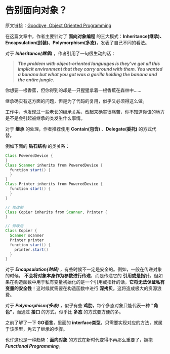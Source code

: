 # 告别面向对象？

原文链接：[Goodbye, Object Oriented Programming](https://medium.com/@cscalfani/goodbye-object-oriented-programming-a59cda4c0e53)

在这篇文章中，作者主要针对了 **面向对象编程** 的三大模式：**Inheritance(继承)、Encapsulation(封装)、Polymorphism(多态)**，发表了自己不同的看法。

对于 ***Inheritance(继承)*** ，作者引用了一句很生动的话：

> ***The problem with object-oriented languages is they’ve got all this implicit environment that they carry around with them. You wanted a banana but what you got was a gorilla holding the banana and the entire jungle.***

你想要一根香蕉，但你得到的却是一只猩猩拿着一根香蕉在森林中……

继承确实有这方面的问题，但是为了代码的复用，似乎又必须得这么做。

工作中，也发现过一些老长的继承关系，改起来确实很痛苦，你不知道你该的地方是不是会引起被继承的类发生什么事情。

对于 **继承** 的处理，作者推荐使用 **Contain(包含)** 、**Delegate(委托)** 的方式代替。

例如下面的 **钻石结构** 的类关系：

```java
Class PoweredDevice {
}
Class Scanner inherits from PoweredDevice {
  function start() {
  }
}
Class Printer inherits from PoweredDevice {
  function start() {
  }
}

// 修改前
Class Copier inherits from Scanner, Printer {
}

// 修改后
Class Copier {
  Scanner scanner
  Printer printer
  function start() {
    printer.start()
  }
}
```

对于 ***Encapsulation(封装)*** ，有些时候不一定是安全的。例如，一般在传递对象的时候， **不会将对象本身作为参数进行传递**，而是传递它的 **引用或是指针**。但如果在构造函数中用于私有变量初始化的是一个引用或指针的话，**它将无法保证私有变量的安全性**！这时候就需要在构造函数中进行 **深拷贝**。这将造成极大的资源浪费。

对于 ***Polymorphism(多态)*** ，似乎有些 **鸡肋**，每个多态对象只能代表一种 **"角色"**，而通过 **接口** 的方式，似乎比 **多态** 的方式要方便的多。

之前了解了一下 **GO语言**，里面的 **interface类型**，只需要实现对应的方法，就属于该类型，免去了继承的步骤。

也许这也是一种趋势：**面向对象** 的方式在新时代变得不再那么重要了，拥抱 ***Functional Programming***。